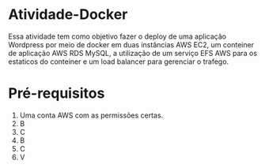 # Atividade-Docker
Essa atividade tem como objetivo fazer o deploy de uma aplicação Wordpress por meio de docker em duas instâncias AWS EC2, um conteiner de aplicação AWS RDS MySQL, a utilização de um serviço EFS AWS para os estaticos do conteiner e um load balancer para gerenciar o trafego.
# Pré-requisitos
1. Uma conta AWS com as permissões certas.
2. B
3. C
4. B
5. C
6. V
